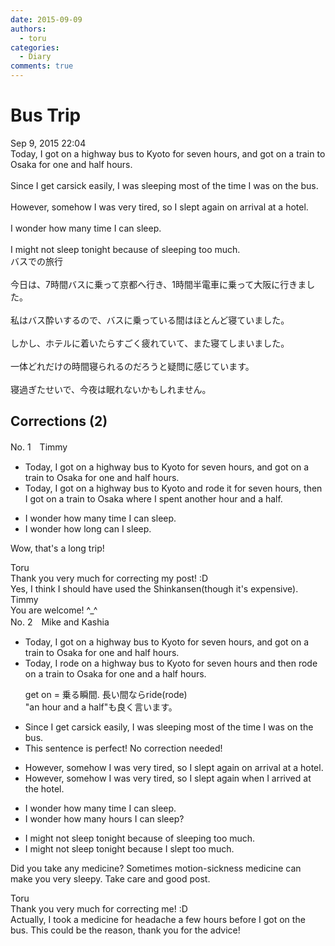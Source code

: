 ```yaml
---
date: 2015-09-09
authors:
  - toru
categories:
  - Diary
comments: true
---
```


# Bus Trip
<div class="date">Sep 9, 2015 22:04</div>
<div id="post"><div id="body_show_ori">
Today, I got on a highway bus to Kyoto for seven hours, and got on a train to Osaka for one and half hours.<br/><br/>Since I get carsick easily, I was sleeping most of the time I was on the bus.<br/><br/>However, somehow I was very tired, so I slept again on arrival at a hotel.<br/><br/>I wonder how many time I can sleep.<br/><br/>I might not sleep tonight because of sleeping too much.
</div></div>

<!-- more -->

<div id="post_ja"><div id="body_show_mo">
バスでの旅行<br/><br/>今日は、7時間バスに乗って京都へ行き、1時間半電車に乗って大阪に行きました。<br/><br/>私はバス酔いするので、バスに乗っている間はほとんど寝ていました。<br/><br/>しかし、ホテルに着いたらすごく疲れていて、また寝てしまいました。<br/><br/>一体どれだけの時間寝られるのだろうと疑問に感じています。<br/><br/>寝過ぎたせいで、今夜は眠れないかもしれません。
</div></div>

## Corrections (2)
<div id="block"><div class="first_name"> No. 1　<span class="just_name">Timmy</span></div><div id="block2">
<ul class="correction_field">
<li class="incorrect">Today, I got on a highway bus to Kyoto for seven hours, and got on a train to Osaka for one and half hours.</li>
<li class="corrected correct">
Today, I got<span class="f_blue"> </span>on a highway bus to Kyoto <span class="f_blue">and rode it</span> for seven hours, then I got on a train to Osaka <span class="f_blue">where I spent another</span> hour and <span class="f_blue">a </span>half.
</li>
</ul>
<ul class="correction_field">
<li class="incorrect">I wonder how many time I can sleep.</li>
<li class="corrected correct">
I wonder how <span class="f_blue">long</span> can I sleep.
</li>
</ul>
<p class="comment_small">
 Wow, that's a long trip!
</p>

</div><div class="name"><span class="just_name">Toru</span><br>
Thank you very much for correcting my post! :D<br/>Yes, I think I should have used the Shinkansen(though it's expensive).
</div>
<div class="name"><span class="just_name">Timmy</span><br>
You are welcome! ^_^
</div>
</div>
<div id="block"><div class="first_name"> No. 2　<span class="just_name">Mike and Kashia</span></div><div id="block2">
<ul class="correction_field">
<li class="incorrect">Today, I got on a highway bus to Kyoto for seven hours, and got on a train to Osaka for one and half hours.</li>
<li class="corrected correct">
Today, I <span class="f_blue">rode</span> on a highway bus to Kyoto for seven hours and <span class="f_red">then</span> <span class="f_blue">rode</span> on a train to Osaka for one and <span class="f_red">a</span> half hours.
<p class="correction_comment">get on = 乗る瞬間. 長い間ならride(rode)<br/>"an hour and a half"も良く言います。</p>
</li>
</ul>
<ul class="correction_field">
<li class="incorrect">Since I get carsick easily, I was sleeping most of the time I was on the bus.</li>
<li class="corrected perfect">This sentence is perfect! No correction needed!</li>
</ul>
<ul class="correction_field">
<li class="incorrect">However, somehow I was very tired, so I slept again on arrival at a hotel.</li>
<li class="corrected correct">
However, somehow I was very tired, so I slept again <span class="f_blue">when I arrived </span>at <span class="f_blue">the</span> hotel.
</li>
</ul>
<ul class="correction_field">
<li class="incorrect">I wonder how many time I can sleep.</li>
<li class="corrected correct">
I wonder how many <span class="f_red">hours</span> I can sleep?
</li>
</ul>
<ul class="correction_field">
<li class="incorrect">I might not sleep tonight because of sleeping too much.</li>
<li class="corrected correct">
I might not sleep tonight because <span class="f_blue">I slept</span> too much.
</li>
</ul>
<p class="comment_small">
 Did you take any medicine? Sometimes motion-sickness medicine can make you very sleepy. Take care and good post.
</p>

</div><div class="name"><span class="just_name">Toru</span><br>
Thank you very much for correcting me! :D<br/>Actually, I took a medicine for headache a few hours before I got on the bus. This could be the reason, thank you for the advice!
</div>
</div>
